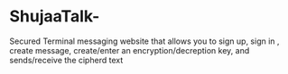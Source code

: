 # ShujaaTalk-
Secured Terminal messaging website that allows you to sign up, sign in , create message, create/enter an encryption/decreption key, and sends/receive the cipherd text
